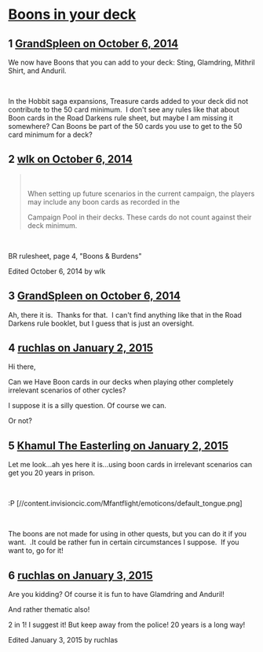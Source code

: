 # [Boons in your deck](https://community.fantasyflightgames.com/topic/124203-boons-in-your-deck/)

## 1 [GrandSpleen on October 6, 2014](https://community.fantasyflightgames.com/topic/124203-boons-in-your-deck/?do=findComment&comment=1289154)

We now have Boons that you can add to your deck: Sting, Glamdring, Mithril Shirt, and Anduril.

 

In the Hobbit saga expansions, Treasure cards added to your deck did not contribute to the 50 card minimum.  I don't see any rules like that about Boon cards in the Road Darkens rule sheet, but maybe I am missing it somewhere? Can Boons be part of the 50 cards you use to get to the 50 card minimum for a deck?

## 2 [wlk on October 6, 2014](https://community.fantasyflightgames.com/topic/124203-boons-in-your-deck/?do=findComment&comment=1289436)

>  
> 
> When setting up future scenarios in the current campaign, the players may include any boon cards as recorded in the 
> 
> Campaign Pool in their decks. These cards do not count against their deck minimum.

 

BR rulesheet, page 4, "Boons & Burdens"

Edited October 6, 2014 by wlk

## 3 [GrandSpleen on October 6, 2014](https://community.fantasyflightgames.com/topic/124203-boons-in-your-deck/?do=findComment&comment=1289556)

Ah, there it is.  Thanks for that.  I can't find anything like that in the Road Darkens rule booklet, but I guess that is just an oversight.

## 4 [ruchlas on January 2, 2015](https://community.fantasyflightgames.com/topic/124203-boons-in-your-deck/?do=findComment&comment=1389992)

Hi there,

Can we Have Boon cards in our decks when playing other completely irrelevant scenarios of other cycles?

I suppose it is a silly question. Of course we can.

Or not?

## 5 [Khamul The Easterling on January 2, 2015](https://community.fantasyflightgames.com/topic/124203-boons-in-your-deck/?do=findComment&comment=1390006)

Let me look...ah yes here it is...using boon cards in irrelevant scenarios can get you 20 years in prison. 

 

:P [//content.invisioncic.com/Mfantflight/emoticons/default_tongue.png]

 

The boons are not made for using in other quests, but you can do it if you want.  .It could be rather fun in certain circumstances I suppose.  If you want to, go for it!

## 6 [ruchlas on January 3, 2015](https://community.fantasyflightgames.com/topic/124203-boons-in-your-deck/?do=findComment&comment=1391085)

Are you kidding? Of course it is fun to have Glamdring and Anduril!

And rather thematic also!

2 in 1! I suggest it! But keep away from the police! 20 years is a long way!

Edited January 3, 2015 by ruchlas

